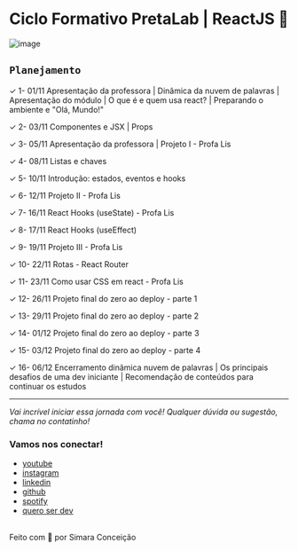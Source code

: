 # Ciclo Formativo PretaLab | ReactJS 🚀 

![image](https://media2.giphy.com/media/D567hs4Dex0GEnAKOY/giphy.gif)

## `Planejamento`

✓		1- 01/11	Apresentação da professora | Dinâmica da nuvem de palavras | Apresentação do módulo |  O que é e quem usa react? | Preparando o ambiente e "Olá, Mundo!"

✓		2- 03/11	Componentes e JSX | Props

✓		3- 05/11	Apresentação da professora | Projeto I - Profa Lis

✓		4- 08/11	Listas e chaves    

✓	  5- 10/11	Introdução: estados, eventos e hooks 

✓		6- 12/11	Projeto II - Profa Lis

✓		7- 16/11	React Hooks (useState) - Profa Lis

✓		8- 17/11	React Hooks (useEffect)

✓		9- 19/11	Projeto III - Profa Lis

✓		10- 22/11	Rotas - React Router

✓		11- 23/11	Como usar CSS em react - Profa Lis

✓		12- 26/11	Projeto final do zero ao deploy - parte 1

✓		13- 29/11	Projeto final do zero ao deploy - parte 2

✓		14- 01/12	Projeto final do zero ao deploy - parte 3

✓		15- 03/12	Projeto final do zero ao deploy - parte 4

✓		16- 06/12	Encerramento dinâmica nuvem de palavras | Os principais desafios de uma dev iniciante | Recomendação de conteúdos para continuar os estudos

---

_Vai incrível iniciar essa jornada com você! Qualquer dúvida ou sugestão, chama no contatinho!_

### Vamos nos conectar!

- [youtube](https://www.youtube.com/queroserdev)
- [instagram](https://www.instagram.com/simara_conceicao)
- [linkedin](https://www.linkedin.com/in/simaraconceicao/)
- [github](https://github.com/simaraconceicao)
- [spotify](https://open.spotify.com/show/59vCz4TY6tPHXW26qJknh3)
- [quero ser dev](https://queroserdev.com)

<br>
Feito com 💜 por Simara Conceição